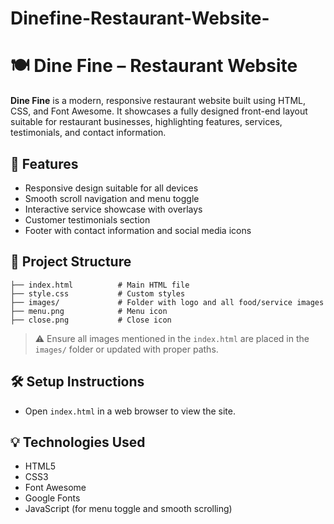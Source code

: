 # Dinefine-Restaurant-Website-
# 🍽️ Dine Fine – Restaurant Website

**Dine Fine** is a modern, responsive restaurant website built using HTML, CSS, and Font Awesome. It showcases a fully designed front-end layout suitable for restaurant businesses, highlighting features, services, testimonials, and contact information.

## 🌟 Features

- Responsive design suitable for all devices
- Smooth scroll navigation and menu toggle
- Interactive service showcase with overlays
- Customer testimonials section
- Footer with contact information and social media icons

## 📁 Project Structure

```
├── index.html          # Main HTML file
├── style.css           # Custom styles
├── images/             # Folder with logo and all food/service images
├── menu.png            # Menu icon
├── close.png           # Close icon
```

> ⚠️ Ensure all images mentioned in the `index.html` are placed in the `images/` folder or updated with proper paths.

## 🛠️ Setup Instructions

-  Open `index.html` in a web browser to view the site.

## 💡 Technologies Used

- HTML5
- CSS3
- Font Awesome
- Google Fonts
- JavaScript (for menu toggle and smooth scrolling)


